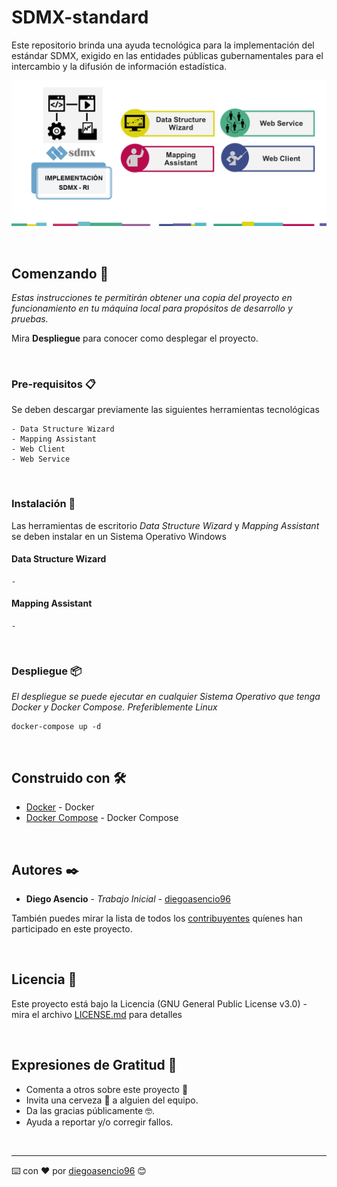 # SDMX-standard

Este repositorio brinda una ayuda tecnológica para la implementación del estándar SDMX, exigido en las entidades públicas gubernamentales para el intercambio y la difusión de información estadística.

![Ciclo del proceso de implementación del estándar SDMX](resources/images/sdmx-estandar.jpg)

<br>

## Comenzando 🚀 

_Estas instrucciones te permitirán obtener una copia del proyecto en funcionamiento en tu máquina local para propósitos de desarrollo y pruebas._

Mira **Despliegue** para conocer como desplegar el proyecto.

<br>

### Pre-requisitos 📋

Se deben descargar previamente las siguientes herramientas tecnológicas 

```
- Data Structure Wizard
- Mapping Assistant
- Web Client
- Web Service
```

<br>

### Instalación 🔧

Las herramientas de escritorio _Data Structure Wizard_ y _Mapping Assistant_ se deben instalar en un Sistema Operativo Windows

#### Data Structure Wizard

```
-
```

#### Mapping Assistant

```
-
```

<br>

### Despliegue 📦

_El despliegue se puede ejecutar en cualquier Sistema Operativo que tenga Docker y Docker Compose. Preferiblemente Linux_

```
docker-compose up -d
```

<br>

## Construido con 🛠️

* [Docker](https://docs.docker.com/install/) - Docker
* [Docker Compose](https://docs.docker.com/compose/) - Docker Compose

<br>

## Autores ✒️

* **Diego Asencio** - *Trabajo Inicial* - [diegoasencio96](https://github.com/diegoasencio96)

También puedes mirar la lista de todos los [contribuyentes](https://github.com/diegoasencio96/SDMX-standard/graphs/contributors) quíenes han participado en este proyecto. 

<br>

## Licencia 📄

Este proyecto está bajo la Licencia (GNU General Public License v3.0) - mira el archivo [LICENSE.md](LICENSE) para detalles

<br>

## Expresiones de Gratitud 🎁

* Comenta a otros sobre este proyecto 📢
* Invita una cerveza 🍺 a alguien del equipo. 
* Da las gracias públicamente 🤓.
* Ayuda a reportar y/o corregir fallos.

<br>

---
⌨️ con ❤️ por [diegoasencio96](https://github.com/diegoasencio96) 😊
